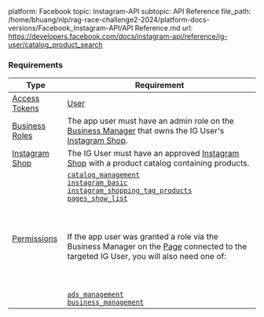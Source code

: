 platform: Facebook
topic: Instagram-API
subtopic: API Reference
file_path: /home/bhuang/nlp/rag-race-challenge2-2024/platform-docs-versions/Facebook_Instagram-API/API Reference.md
url: https://developers.facebook.com/docs/instagram-api/reference/ig-user/catalog_product_search


### Requirements

| Type | Requirement |
| --- | --- |
| [Access Tokens](https://developers.facebook.com/docs/facebook-login/access-tokens/) | [User](https://developers.facebook.com/docs/facebook-login/access-tokens/#usertokens) |
| [Business Roles](https://www.facebook.com/business/help/442345745885606) | The app user must have an admin role on the [Business Manager](https://business.facebook.com/) that owns the IG User's [Instagram Shop](https://l.facebook.com/l.php?u=https%3A%2F%2Fhelp.instagram.com%2F1187859655048322&h=AT1tz02oi10gNZJnjItKLR3YM0tNpE4vEu344-AEnaOhBe0mK_9BcwwuQaF_C98jwhSQSMRpvAppqiIWSc7fX7mC4iwc5g2oKoGGcyguWoXQGuxfQrz4SpkvfXnuxUZ28Arzcwb6FzbQ4Q97). |
| [Instagram Shop](https://l.facebook.com/l.php?u=https%3A%2F%2Fhelp.instagram.com%2F1187859655048322%2F&h=AT0Lhm6Mswai4tOICnSC1Ab1rvC-xm3XZOGgg1ivPT2rgLkkHJ8TgKaDYdOVdpP0R599Ehxp-3EjmDZIO72ywooK7_DIIen2SFCu3DQxO-_YBCTvj5pNiPmUJ3iYje_JHAgovpnf_kwFpE8t) | The IG User must have an approved [Instagram Shop](https://l.facebook.com/l.php?u=https%3A%2F%2Fhelp.instagram.com%2F1187859655048322%2F&h=AT1paVsTRBevIj-Z6yZt1Bz-12YQD3f6t_xti-SVuaHw0Tola5nX3WfySOThDt0l_l2yu51ZdE9_rbQ4Osb4ztUDAS1q_HqlU_QdqTAtp9JjDWrnNOVfNPl0SPLVuYB042CT8CXL_PfBqCH8) with a product catalog containing products. |
| [Permissions](https://developers.facebook.com/docs/permissions/reference) | [`catalog_management`](https://developers.facebook.com/docs/permissions/reference/catalog_management)  <br>[`instagram_basic`](https://developers.facebook.com/docs/permissions/reference/instagram_basic)  <br>[`instagram_shopping_tag_products`](https://developers.facebook.com/docs/permissions/reference/instagram_shopping_tag_products)  <br>[`pages_show_list`](https://developers.facebook.com/docs/permissions/reference/pages_show_list)<br><br>  <br><br>If the app user was granted a role via the Business Manager on the [Page](https://developers.facebook.com/docs/instagram-api/overview#pages) connected to the targeted IG User, you will also need one of:<br><br>  <br><br>[`ads_management`](https://developers.facebook.com/docs/permissions/reference/ads_management)  <br>[`business_management`](https://developers.facebook.com/docs/permissions/reference/business_management) |